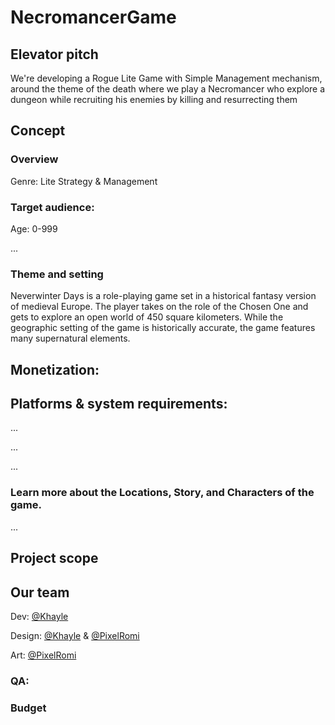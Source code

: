 # NecromancerGame
## Elevator pitch

We're developing a Rogue Lite Game with Simple Management mechanism, around the theme of the death where we play a Necromancer who explore a dungeon while recruiting his enemies by killing and resurrecting them

## Concept

### Overview

Genre: Lite Strategy & Management

### Target audience:

Age: 0-999

...

### Theme and setting

Neverwinter Days is a role-playing game set in a historical fantasy version of medieval Europe. The player takes on the role of the Chosen One and gets to explore an open world of 450 square kilometers. While the geographic setting of the game is historically accurate, the game features many supernatural elements.

## Monetization: 

## Platforms & system requirements:  

...

...

...

### Learn more about the Locations, Story, and Characters of the game.

...

## Project scope

## Our team

Dev: [@Khayle](mailto:torreskhayle@gmail.com)

Design: [@Khayle](mailto:torreskhayle@gmail.com) & [@PixelRomi](mailto:dess.rob.ro@gmail.com)

Art: [@PixelRomi](mailto:dess.rob.ro@gmail.com)

### QA: 

### Budget